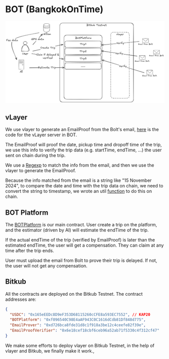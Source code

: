 # BOT (BangkokOnTime)

![img_1.png](img_1.png)

## vLayer

We use vlayer to generate an EmailProof from the Bolt's email, [here](https://github.com/0xja-eth/BOT-vLayer-Server) is the code for the vLayer server in BOT.

The EmailProof will proof the date, pickup time and dropoff time of the trip, we use this info to verify the trip data (e.g. startTime, endTime, ...) the user sent on chain during the trip.

We use a [Regexp](https://github.com/0xja-eth/BOT-vLayer-Server/blob/d54d45a5b834dd47fd6f1a0a3569e42b32d09090/src/vlayer/EmailProver.sol#L46) to match the info from the email, and then we use the vlayer to generate the EmailProof.

Because the info matched from the email is a string like "15 November 2024", to compare the date and time with the trip data on chain, we need to convert the string to timestamp, we wrote an util [function](https://github.com/0xja-eth/BOT-vLayer-Server/blob/d54d45a5b834dd47fd6f1a0a3569e42b32d09090/src/vlayer/EmailProofVerifier.sol#L49) to do this on chain.

## BOT Platform

The [BOTPlatform](https://github.com/0xja-eth/BOT-Contract/blob/main/src/BOTPlatform.sol) is our main contract. User create a trip on the platform, and the estimator (driven by AI) will estimate the endTime of the trip. 

If the actual endTime of the trip (verified by EmailProof) is later than the estimated endTime, the user will get a compensation. They can claim at any time after the trip ends.

User must upload the email from Bolt to prove their trip is delayed. If not, the user will not get any compensation.

## Bitkub

All the contracts are deployed on the Bitkub Testnet. The contract addresses are:

```json
{
  "USDC": "0x165eEEDc8D9eF353D68115260cCFE8a593EC7552", // KAP20
  "BOTPlatform": "0xf096540C98E4aAF943C0C1616dCdb81Df848d775",
  "EmailProver": "0xd726bca8fde31d8c1f918a3be12c4ceefe82f39e",
  "EmailProofVerifier": "0x6e18cef18cbf6ceb96a52ab71f5330c4f312cf47"
}
```

We make some efforts to deploy vlayer on Bitkub Testnet, in the help of vlayer and Bitkub, we finally make it work., 
